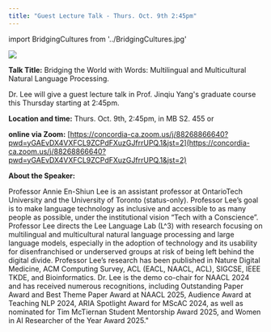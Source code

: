 ```yaml
---
title: "Guest Lecture Talk - Thurs. Oct. 9th 2:45pm"
---
```


import BridgingCultures from '../BridgingCultures.jpg'

<p class="manuel_cosentino_n_CMLApjfI_unsplash"><img src={BridgingCultures}/></p>


**Talk Title:** Bridging the World with Words: Multilingual and Multicultural Natural Language Processing.

Dr. Lee will give a guest lecture talk in Prof. Jinqiu Yang's graduate course this Thursday starting at 2:45pm. 

**Location and time:** Thurs. Oct. 9th, 2:45pm, in MB S2. 455 or

**online via Zoom:**
[https://concordia-ca.zoom.us/j/88268866640?pwd=yGAEvDX4VXFCL9ZCPdFXuzGJfrrUPQ.1&jst=2](https://concordia-ca.zoom.us/j/88268866640?pwd=yGAEvDX4VXFCL9ZCPdFXuzGJfrrUPQ.1&jst=2)


**About the Speaker:**

Professor Annie En-Shiun Lee is an assistant professor at OntarioTech University and the University of Toronto (status-only).  Professor Lee’s goal is to make language technology as inclusive and accessible to as many people as possible, under the institutional vision “Tech with a Conscience”.  Professor Lee directs the Lee Language Lab (L^3) with research focusing on multilingual and multicultural natural language processing and large language models, especially in the adoption of technology and its usability for disenfranchised or underserved groups at risk of being left behind the digital divide.   Professor Lee’s research has been published in Nature Digital Medicine, ACM Computing Survey, ACL (EACL, NAACL, ACL), SIGCSE, IEEE TKDE, and Bioinformatics.  Dr. Lee is the demo co-chair for NAACL 2024 and has received numerous recognitions, including Outstanding Paper Award and Best Theme Paper Award at NAACL 2025, Audience Award at Teaching NLP 2024, ARIA Spotlight Award for MScAC 2024, as well as nominated for Tim McTiernan Student Mentorship Award 2025, and Women in AI Researcher of the Year Award 2025."